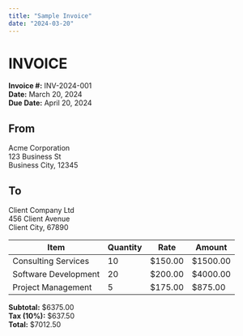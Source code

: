 ```yaml
---
title: "Sample Invoice"
date: "2024-03-20"
---
```


# INVOICE

**Invoice #:** INV-2024-001  
**Date:** March 20, 2024  
**Due Date:** April 20, 2024  

## From
Acme Corporation  
123 Business St  
Business City, 12345  

## To
Client Company Ltd  
456 Client Avenue  
Client City, 67890  

| Item                     | Quantity | Rate    | Amount   |
|--------------------------|----------|---------|----------|
| Consulting Services      | 10       | $150.00 | $1500.00 |
| Software Development     | 20       | $200.00 | $4000.00 |
| Project Management       | 5        | $175.00 | $875.00  |

**Subtotal:** $6375.00  
**Tax (10%):** $637.50  
**Total:** $7012.50  
